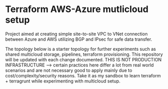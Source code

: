 # Terraform AWS-Azure mutlicloud setup

Project aimed at creating simple site-to-site VPC to VNet connection between Azure and AWS utilizing BGP and IPsec for safe data transfer.

The topology below is a starter topology for further experiments such as shared multicloud storage, pipelines, terraform provisioning. 
This repository will be updated with each change documented. 
THIS IS NOT PRODUCTION INFRASTRUCTURE --> certain practices here differ a lot from real world scenarios and are not necessary good to apply mainly due to cost/complexity/security reasons. 
Take it as my sandbox to learn terraform + terragrunt while experimenting with multicloud setup.





